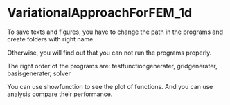 # VariationalApproachForFEM_1d

To save texts and figures, you have to change the path in the programs and create folders with right name. 

Otherwise, you will find out that you can not run the programs properly.

The right order of the programs are: testfunctiongenerater, gridgenerater, basisgenerater, solver

You can use showfunction to see the plot of functions. And you can use analysis compare their performance.
